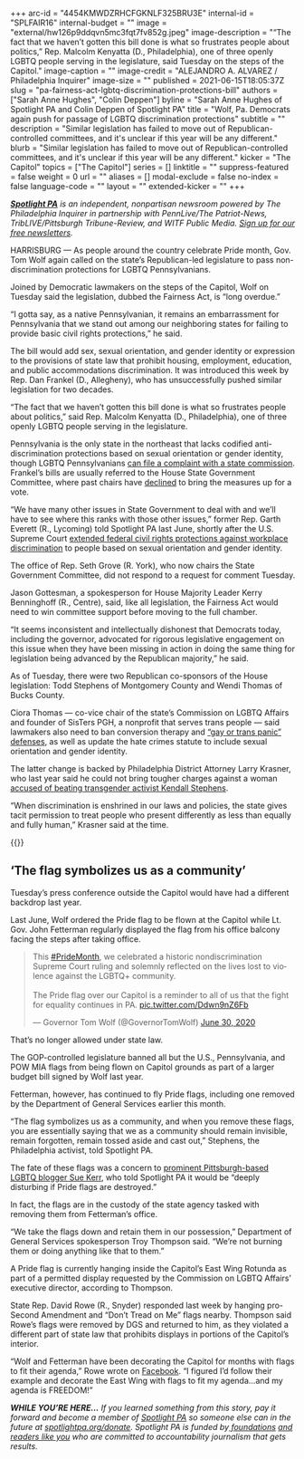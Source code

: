 +++
arc-id = "4454KMWDZRHCFGKNLF325BRU3E"
internal-id = "SPLFAIR16"
internal-budget = ""
image = "external/hw126p9ddqvn5mc3fqt7fv852g.jpeg"
image-description = "“The fact that we haven’t gotten this bill done is what so frustrates people about politics,” Rep. Malcolm Kenyatta (D., Philadelphia), one of three openly LGBTQ people serving in the legislature, said Tuesday on the steps of the Capitol."
image-caption = ""
image-credit = "ALEJANDRO A. ALVAREZ / Philadelphia Inquirer"
image-size = ""
published = 2021-06-15T18:05:37Z
slug = "pa-fairness-act-lgbtq-discrimination-protections-bill"
authors = ["Sarah Anne Hughes", "Colin Deppen"]
byline = "Sarah Anne Hughes of Spotlight PA and Colin Deppen of Spotlight PA"
title = "Wolf, Pa. Democrats again push for passage of LGBTQ discrimination protections"
subtitle = ""
description = "Similar legislation has failed to move out of Republican-controlled committees, and it's unclear if this year will be any different."
blurb = "Similar legislation has failed to move out of Republican-controlled committees, and it's unclear if this year will be any different."
kicker = "The Capitol"
topics = ["The Capitol"]
series = []
linktitle = ""
suppress-featured = false
weight = 0
url = ""
aliases = []
modal-exclude = false
no-index = false
language-code = ""
layout = ""
extended-kicker = ""
+++

<a href="https://www.spotlightpa.org/"><i><b>Spotlight PA</b></i></a><i> is an independent, nonpartisan newsroom powered by The Philadelphia Inquirer in partnership with PennLive/The Patriot-News, TribLIVE/Pittsburgh Tribune-Review, and WITF Public Media. </i><a href="https://www.spotlightpa.org/newsletters"><i>Sign up for our free newsletters</i></a><i>.</i>

HARRISBURG — As people around the country celebrate Pride month, Gov. Tom Wolf again called on the state’s Republican-led legislature to pass non-discrimination protections for LGBTQ Pennsylvanians.

Joined by Democratic lawmakers on the steps of the Capitol, Wolf on Tuesday said the legislation, dubbed the Fairness Act, is “long overdue.”

“I gotta say, as a native Pennsylvanian, it remains an embarrassment for Pennsylvania that we stand out among our neighboring states for failing to provide basic civil rights protections,” he said.

<script src="https://www.spotlightpa.org/embed.js" async></script><div data-spl-embed-version="1" data-spl-src="https://www.spotlightpa.org/embeds/newsletter/"></div>

The bill would add sex, sexual orientation, and gender identity or expression to the provisions of state law that prohibit housing, employment, education, and public accommodations discrimination. It was introduced this week by Rep. Dan Frankel (D., Allegheny), who has unsuccessfully pushed similar legislation for two decades.

“The fact that we haven’t gotten this bill done is what so frustrates people about politics,” said Rep. Malcolm Kenyatta (D., Philadelphia), one of three openly LGBTQ people serving in the legislature.

Pennsylvania is the only state in the northeast that lacks codified anti-discrimination protections based on sexual orientation or gender identity, though LGBTQ Pennsylvanians <a href="https://billypenn.com/2018/08/15/pennsylvanians-can-finally-file-lgbtq-discrimination-complaints/" target="_blank">can file a complaint with a state commission</a>. Frankel’s bills are usually referred to the House State Government Committee, where past chairs have <a href="https://www.spotlightpa.org/news/2020/06/pennsylvania-lgbtq-discrimination-protections-law/">declined</a> to bring the measures up for a vote.

“We have many other issues in State Government to deal with and we’ll have to see where this ranks with those other issues,” former Rep. Garth Everett (R., Lycoming) told Spotlight PA last June, shortly after the U.S. Supreme Court <a href="https://www.inquirer.com/news/supreme-court-decision-lgbtq-discrimination-workers-pennsylvania-new-jersey-20200615.html">extended federal civil rights protections against workplace discrimination</a> to people based on sexual orientation and gender identity.

The office of Rep. Seth Grove (R. York), who now chairs the State Government Committee, did not respond to a request for comment Tuesday. 

Jason Gottesman, a spokesperson for House Majority Leader Kerry Benninghoff (R., Centre), said, like all legislation, the Fairness Act would need to win committee support before moving to the full chamber.

“It seems inconsistent and intellectually dishonest that Democrats today, including the governor, advocated for rigorous legislative engagement on this issue when they have been missing in action in doing the same thing for legislation being advanced by the Republican majority,” he said. 

As of Tuesday, there were two Republican co-sponsors of the House legislation: Todd Stephens of Montgomery County and Wendi Thomas of Bucks County.

Ciora Thomas — co-vice chair of the state’s Commission on LGBTQ Affairs and founder of SisTers PGH, a nonprofit that serves trans people — said lawmakers also need to ban conversion therapy and <a href="https://www.wfmz.com/news/area/pennsylvania/pa-lawmakers-seek-to-ban-lgbtq-panic-defense/article_37d3b0b8-9950-11eb-a896-53665c7f7687.html">“gay or trans panic” defenses</a>, as well as update the hate crimes statute to include sexual orientation and gender identity.

The latter change is backed by Philadelphia District Attorney Larry Krasner, who last year said he could not bring tougher charges against a woman <a href="https://billypenn.com/2020/09/25/arrest-attack-philly-black-trans-woman-kendall-stephens-hate-crime/">accused of beating transgender activist Kendall Stephens</a>.

“When discrimination is enshrined in our laws and policies, the state gives tacit permission to treat people who present differently as less than equally and fully human,” Krasner said at the time.

{{<picture src="external/gr7hf8m7r6sxre3m6eqby678km.jpeg" description="A Pride flag is currently hanging inside the Capitol’s East Wing Rotunda as part of a permitted display requested by the Commission on LGBTQ Affairs’ executive director." caption="A Pride flag is currently hanging inside the Capitol’s East Wing Rotunda as part of a permitted display requested by the Commission on LGBTQ Affairs’ executive director." credit="Sarah Anne Hughes / Spotlight PA">}} 

## ‘The flag symbolizes us as a community’

Tuesday’s press conference outside the Capitol would have had a different backdrop last year.

Last June, Wolf ordered the Pride flag to be flown at the Capitol while Lt. Gov. John Fetterman regularly displayed the flag from his office balcony facing the steps after taking office.

<blockquote class="twitter-tweet"><p lang="en" dir="ltr">This <a href="https://twitter.com/hashtag/PrideMonth?src=hash&amp;ref_src=twsrc%5Etfw">#PrideMonth</a>, we celebrated a historic nondiscrimination Supreme Court ruling and solemnly reflected on the lives lost to violence against the LGBTQ+ community.<br><br>The Pride flag over our Capitol is a reminder to all of us that the fight for equality continues in PA. <a href="https://t.co/Ddwn9nZ6Fb">pic.twitter.com/Ddwn9nZ6Fb</a></p>&mdash; Governor Tom Wolf (@GovernorTomWolf) <a href="https://twitter.com/GovernorTomWolf/status/1277965117418663938?ref_src=twsrc%5Etfw">June 30, 2020</a></blockquote>
<script async src="https://platform.twitter.com/widgets.js" charset="utf-8"></script>


That’s no longer allowed under state law.

The GOP-controlled legislature banned all but the U.S., Pennsylvania, and POW MIA flags from being flown on Capitol grounds as part of a larger budget bill signed by Wolf last year.

Fetterman, however, has continued to fly Pride flags, including one removed by the Department of General Services earlier this month.

“The flag symbolizes us as a community, and when you remove these flags, you are essentially saying that we as a community should remain invisible, remain forgotten, remain tossed aside and cast out,” Stephens, the Philadelphia activist, told Spotlight PA.

The fate of these flags was a concern to <a href="http://www.pghlesbian.com/" target="_blank">prominent Pittsburgh-based LGBTQ blogger Sue Kerr</a>, who told Spotlight PA it would be “deeply disturbing if Pride flags are destroyed.”

In fact, the flags are in the custody of the state agency tasked with removing them from Fetterman’s office.

“We take the flags down and retain them in our possession,” Department of General Services spokesperson Troy Thompson said. “We’re not burning them or doing anything like that to them.”

<script src="https://www.spotlightpa.org/embed.js" async></script><div data-spl-embed-version="1" data-spl-src="https://www.spotlightpa.org/embeds/donate/?teaser_text=If%20you%20learned%20something%20from%20this%20report%2C%20pay%20it%20forward%20and%20become%20a%20member%20of%20Spotlight%20PA%20so%20someone%20else%20can%20in%20the%20future."></div>


A Pride flag is currently hanging inside the Capitol’s East Wing Rotunda as part of a permitted display requested by the Commission on LGBTQ Affairs’ executive director, according to Thompson.

State Rep. David Rowe (R., Snyder) responded last week by hanging pro-Second Amendment and “Don’t Tread on Me” flags nearby. Thompson said Rowe’s flags were removed by DGS and returned to him, as they violated a different part of state law that prohibits displays in portions of the Capitol’s interior.

“Wolf and Fetterman have been decorating the Capitol for months with flags to fit their agenda,” Rowe wrote on <a href="https://www.facebook.com/repdavidrowe/posts/554402732600338">Facebook</a>. “I figured I’d follow their example and decorate the East Wing with flags to fit my agenda...and my agenda is FREEDOM!”

<i><b>WHILE YOU’RE HERE...</b></i><i> If you learned something from this story, pay it forward and become a member of </i><a href="https://www.spotlightpa.org/"><i>Spotlight PA</i></a><i> so someone else can in the future at </i><a href="http://spotlightpa.org/donate"><i>spotlightpa.org/donate</i></a><i>. Spotlight PA is funded by</i><a href="https://www.spotlightpa.org/support"><i> foundations</i></a><i> </i><a href="https://www.spotlightpa.org/support"><i>and readers like you</i></a><i> who are committed to accountability journalism that gets results.</i>
